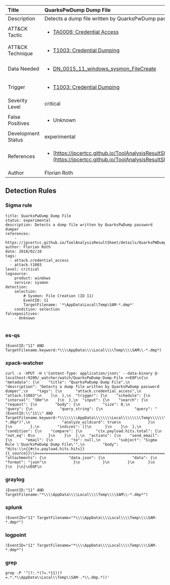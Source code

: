 | Title                | QuarksPwDump Dump File                                                                                                                                                 |
|:---------------------|:------------------------------------------------------------------------------------------------------------------------------------------------------------|
| Description          | Detects a dump file written by QuarksPwDump password dumper                                                                                                                                           |
| ATT&amp;CK Tactic    | <ul><li>[TA0006: Credential Access](https://attack.mitre.org/tactics/TA0006)</li></ul>  |
| ATT&amp;CK Technique | <ul><li>[T1003: Credential Dumping](https://attack.mitre.org/techniques/T1003)</li></ul>                             |
| Data Needed          | <ul><li>[DN_0015_11_windows_sysmon_FileCreate](../Data_Needed/DN_0015_11_windows_sysmon_FileCreate.md)</li></ul>                                                         |
| Trigger              | <ul><li>[T1003: Credential Dumping](../Triggers/T1003.md)</li></ul>  |
| Severity Level       | critical                                                                                                                                                 |
| False Positives      | <ul><li>Unknown</li></ul>                                                                  |
| Development Status   | experimental                                                                                                                                                |
| References           | <ul><li>[https://jpcertcc.github.io/ToolAnalysisResultSheet/details/QuarksPWDump.htm](https://jpcertcc.github.io/ToolAnalysisResultSheet/details/QuarksPWDump.htm)</li></ul>                                                          |
| Author               | Florian Roth                                                                                                                                                |


## Detection Rules

### Sigma rule

```
title: QuarksPwDump Dump File
status: experimental
description: Detects a dump file written by QuarksPwDump password dumper
references:
    - https://jpcertcc.github.io/ToolAnalysisResultSheet/details/QuarksPWDump.htm
author: Florian Roth
date: 2018/02/10
tags:
  - attack.credential_access
  - attack.t1003
level: critical
logsource:
    product: windows
    service: sysmon
detection:
    selection:
        # Sysmon: File Creation (ID 11)
        EventID: 11
        TargetFilename: '*\AppData\Local\Temp\SAM-*.dmp*'
    condition: selection
falsepositives:
    - Unknown


```





### es-qs
    
```
(EventID:"11" AND TargetFilename.keyword:*\\\\AppData\\\\Local\\\\Temp\\\\SAM\\-*.dmp*)
```


### xpack-watcher
    
```
curl -s -XPUT -H \'Content-Type: application/json\' --data-binary @- localhost:9200/_watcher/watch/QuarksPwDump-Dump-File <<EOF\n{\n  "metadata": {\n    "title": "QuarksPwDump Dump File",\n    "description": "Detects a dump file written by QuarksPwDump password dumper",\n    "tags": [\n      "attack.credential_access",\n      "attack.t1003"\n    ]\n  },\n  "trigger": {\n    "schedule": {\n      "interval": "30m"\n    }\n  },\n  "input": {\n    "search": {\n      "request": {\n        "body": {\n          "size": 0,\n          "query": {\n            "query_string": {\n              "query": "(EventID:\\"11\\" AND TargetFilename.keyword:*\\\\\\\\AppData\\\\\\\\Local\\\\\\\\Temp\\\\\\\\SAM\\\\-*.dmp*)",\n              "analyze_wildcard": true\n            }\n          }\n        },\n        "indices": []\n      }\n    }\n  },\n  "condition": {\n    "compare": {\n      "ctx.payload.hits.total": {\n        "not_eq": 0\n      }\n    }\n  },\n  "actions": {\n    "send_email": {\n      "email": {\n        "to": null,\n        "subject": "Sigma Rule \'QuarksPwDump Dump File\'",\n        "body": "Hits:\\n{{#ctx.payload.hits.hits}}{{_source}}\\n================================================================================\\n{{/ctx.payload.hits.hits}}",\n        "attachments": {\n          "data.json": {\n            "data": {\n              "format": "json"\n            }\n          }\n        }\n      }\n    }\n  }\n}\nEOF\n
```


### graylog
    
```
(EventID:"11" AND TargetFilename:"*\\\\AppData\\\\Local\\\\Temp\\\\SAM\\-*.dmp*")
```


### splunk
    
```
(EventID="11" TargetFilename="*\\\\AppData\\\\Local\\\\Temp\\\\SAM-*.dmp*")
```


### logpoint
    
```
(EventID="11" TargetFilename="*\\\\AppData\\\\Local\\\\Temp\\\\SAM-*.dmp*")
```


### grep
    
```
grep -P '^(?:.*(?=.*11)(?=.*.*\\AppData\\Local\\Temp\\SAM-.*\\.dmp.*))'
```



